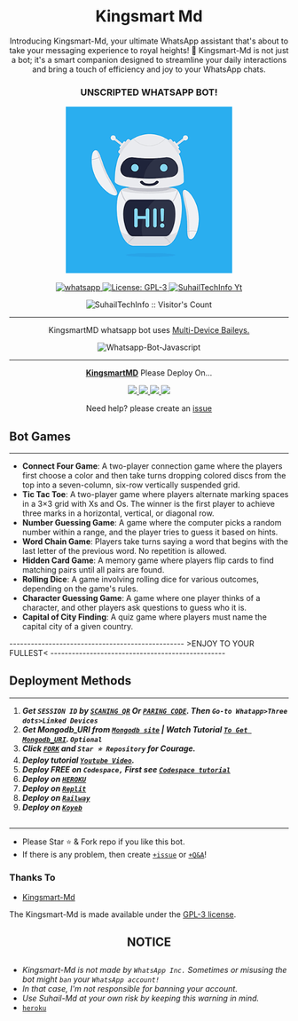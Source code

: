  <h1 align="center"> Kingsmart Md </h1> 
<p align="center"> Introducing Kingsmart-Md, your ultimate WhatsApp assistant that's about to take your messaging experience to royal heights! 🌟 Kingsmart-Md is not just a bot; it's a smart companion designed to streamline your daily interactions and bring a touch of efficiency and joy to your WhatsApp chats. </p>

 
<h3 align="center"> UNSCRIPTED WHATSAPP BOT! </h3> 




<p align="center">
  <a href="https://youtube.com/@suhailtechinfo">
    <img alt="Suhail docs" height="300" src="lib/assets/images (2).png">
  </a>
</p>
    
   
   
<p align="center">
  <a href="https://wa.me/+254791275652?text=Hi+Bro--+I+Need+Help.+I+messaged+you+from+Kingsmart-Md+Repo" target="_blank">
    <img alt="whatsapp" src="https://img.shields.io/badge/ Whatsapp -25D366?style=for-the-badge&logo=whatsapp&logoColor=white" />
  </a>
  <a aria-label="Kingsmart-Md is free to use" href="https://github.com/SuhailTechInfo/Suhail-Md/blob/main/LICENCE" target="_blank">
    <img alt="License: GPL-3" src="https://badges.frapsoft.com/os/gpl/gpl.png?v=103)](https://opensource.org/licenses/GPL-3.0/" target="_blank" />
  </a>
  <a aria-label="Kingsmart-Md is free to use" href="https://youtube.com/@suhailtechinfo" target="_blank">
    <img alt="SuhailTechInfo Yt" src="https://img.shields.io/youtube/channel/subscribers/UCU071AMRqcd5mfTdCgJFwPg" target="_blank" />
  </a>

</p>
<p align="center"><img src="https://profile-counter.glitch.me/{SuhailTechInfo}/count.svg" alt="SuhailTechInfo :: Visitor's Count" /></p>

---




<p align="center"> KingsmartMD whatsapp bot uses
  <a href="https://github.com/adiwajshing/Baileys">Multi-Device Baileys.</a>
</p>
<p align="center">
  <img title="Whatsapp-Bot-Javascript" src="https://img.shields.io/badge/Javascript-363303?style=for-the-badge&logo=javascript&logoColor=c6c631"></img>
</p>

---

<p align="center">
  <a href="https://github.com/KingsmartCyber/Kingsmart-Md1"><b> KingsmartMD</b></a> Please Deploy On...
</p>

<p align="center">
   
  <a href="https://railway.app/template/GZOvIe?referralCode=wVDLrh">
    <img src="https://img.shields.io/badge/railway-3e164f?style=for-the-badge&logo=railway&logoColor=0B0D0E">
  </a>
  <a href="https://suhail-web01.vercel.app/deploy.html">
    <img src="https://img.shields.io/badge/heroku-9d7acc?style=for-the-badge&logo=heroku&logoColor=430098">
  </a>
  <a href="https://suhail-web01.vercel.app/replit.html">
    <img src="https://img.shields.io/badge/replit-253c99?style=for-the-badge&logo=replit&logoColor=F26207">
  </a>
  <a href="https://app.koyeb.com/apps/deploy?type=git&repository=github.com/SuhailTechInfo/Suhail-Md&branch=main&env[SESSION_ID]&env[OWNER_NUMBER]=923184474176&env[MONGODB_URI]&&env[OWNER_NAME]=Suhail&env[KOYEB_API]&env[PREFIX]=.&env[WAPRESENCE]&env[AUTO_READ_STATUS]=false&env[DISABLE_PM]=false&env[PACK_AUTHER]=whatsapp+bot&env[PACK_NAME]=Suhail+MD&env[STYLE]=0&env[MODE]=private&env[READ_MESSAGE]=false&env[THEME]=SUHAIL&env[WARN_COUNT]=3&env[BLOCK_JID]=null&env[TIME_ZONE]=Asia/Karachi&name=suhail-md&env[KOYEB_NAME]=suhail-md&env[SUDO]=null&env[THUMB_IMAGE]=https://i.imgur.com/NpA3ZsJ.jpeg">
    <img src="https://img.shields.io/badge/koyeb-033604?style=for-the-badge&logo=koyeb&logoColor=white">
  </a>
</p>

<p align="center">Need help? please create an <a href="https://github.com/KingsmartCyber/Kingsmart-Md1/issues">issue</a></p>

 



## Bot Games
------------------------------------------------
<ul>
  <li><strong>Connect Four Game</strong>: A two-player connection game where the players first choose a color and then take turns dropping colored discs from the top into a seven-column, six-row vertically suspended grid.</li>
  <li><strong>Tic Tac Toe</strong>: A two-player game where players alternate marking spaces in a 3×3 grid with Xs and Os. The winner is the first player to achieve three marks in a horizontal, vertical, or diagonal row.</li>
  <li><strong>Number Guessing Game</strong>: A game where the computer picks a random number within a range, and the player tries to guess it based on hints.</li>
  <li><strong>Word Chain Game</strong>: Players take turns saying a word that begins with the last letter of the previous word. No repetition is allowed.</li>
  <li><strong>Hidden Card Game</strong>: A memory game where players flip cards to find matching pairs until all pairs are found.</li>
  <li><strong>Rolling Dice</strong>: A game involving rolling dice for various outcomes, depending on the game's rules.</li>
  <li><strong>Character Guessing Game</strong>: A game where one player thinks of a character, and other players ask questions to guess who it is.</li>
  <li><strong>Capital of City Finding</strong>: A quiz game where players must name the capital city of a given country.</li>
</ul>
-------------------------------------------------
>ENJOY TO YOUR FULLEST<
-------------------------------------------------

 




    
   
## Deployment Methods
---
1.  ***Get `SESSION ID` by [`SCANING QR`](https://suhail-md-vtsf.onrender.com/) Or [`PARING CODE`](https://suhail-md-vtsf.onrender.com/code). Then `Go-to Whatapp>Three dots>Linked Devices`***
2.  ***Get Mongodb_URI from [`Mongodb site`](https://www.mongodb.com/) | Watch Tutorial [`To Get Mongodb_URI`](https://youtu.be/6rnftFl0fAI). `Optional`***
3.  ***Click [`FORK`](https://github.com/SuhailTechInfo/Suhail-Md/fork) and `Star ⭐ Repository` for Courage.***
4.  ***Deploy tutorial [`Youtube Video`](https://youtu.be/6rnftFl0fAI).***
5.  ***Deploy FREE on `Codespace,` First see [`Codespace tutorial`](https://youtu.be/3NdJb6_1cJM)***
6.  ***Deploy on [`HEROKU`](https://dashboard.heroku.com/new?template=https%3A%2F%2Fgithub.com%2FSuhailTechInfo%2FSuhail-)***
7.  ***Deploy on [`Replit`](https://replit.com/github/SuhailTechInfo/Suhail-Md)***
8.  ***Deploy on [`Railway`](https://railway.app/template/GZOvIe?referralCode=wVDLrh)***
9.  ***Deploy on [`Koyeb`](https://app.koyeb.com/apps/deploy?type=git&repository=github.com/SuhailTechInfo/Suhail-Md&branch=main&env[SESSION_ID]&env[OWNER_NUMBER]=923184474176&env[MONGODB_URI]&&env[OWNER_NAME]=Suhail&env[KOYEB_API]&env[PREFIX]=.&env[WAPRESENCE]&env[AUTO_READ_STATUS]=false&env[DISABLE_PM]=false&env[PACK_AUTHER]=whatsapp+bot&env[PACK_NAME]=Suhail+MD&env[STYLE]=0&env[MODE]=private&env[READ_MESSAGE]=false&env[THEME]=SUHAIL&env[WARN_COUNT]=3&env[BLOCK_JID]=null&env[TIME_ZONE]=Asia/Karachi&name=suhail-md&env[KOYEB_NAME]=suhail-md&env[SUDO]=null&env[THUMB_IMAGE]=https://i.imgur.com/NpA3ZsJ.jpeg)***

##
---


- Please Star ⭐ & Fork repo if you like this bot.
- If there is any problem, then create [`+issue`](https://github.com/SuhailTechInfo/Suhail-Md/issues/new) or [`+Q&A`](https://github.com/SuhailTechInfo/Suhail-Md/discussions/new?category=q-a)!


### Thanks To
- [Kingsmart-Md](https://github.com/KingsmartCyber) 


The Kingsmart-Md is made available under the [GPL-3 license](https://github.com/SuhailTechInfo/Suhail-Md/blob/main/LICENCE).


<h2 align="center">  NOTICE
</h2>
   
## 
- *Kingsmart-Md is not made by `WhatsApp Inc.` Sometimes or misusing the bot might `ban` your `WhatsApp account!`*
- *In that case, I'm not responsible for banning your account.*
- *Use Suhail-Md at your own risk by keeping this warning in mind.*
- [`heroku`](https://dashboard.heroku.com/new?template=https%3A%2F%2Fgithub.com%2FSuhailTechInfo%2FSuhail-)
